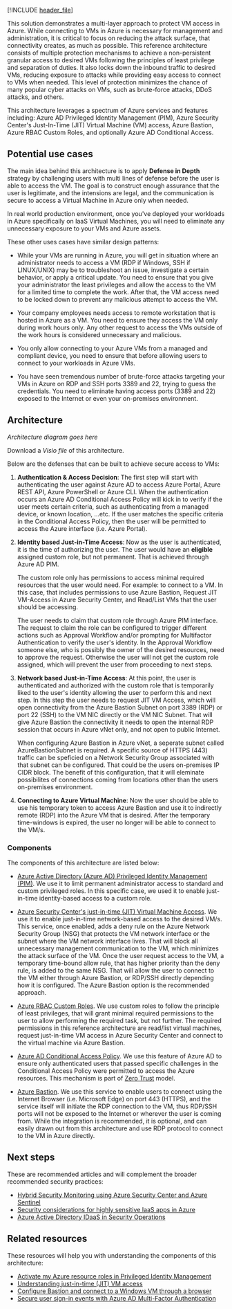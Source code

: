 [!INCLUDE [header_file](../../../includes/sol-idea-header.md)]

This solution demonstrates a multi-layer approach to protect VM access in Azure. While connecting to VMs in Azure is necessary for management and administration, it is critical to focus on reducing the attack surface, that connectivity creates, as much as possible. This reference architecture consists of multiple protection mechanisms to achieve a non-persistent granular access to desired VMs following the principles of least privilege and separation of duties. It also locks down the inbound traffic to desired VMs, reducing exposure to attacks while providing easy access to connect to VMs when needed. This level of protection minimizes the chance of many popular cyber attacks on VMs, such as brute-force attacks, DDoS attacks, and others.

This architecture leverages a spectrum of Azure services and features including: Azure AD Privileged Identity Management (PIM), Azure Security Center's Just-In-Time (JIT) Virtual Machine (VM) access, Azure Bastion, Azure RBAC Custom Roles, and optionally Azure AD Conditional Access.

## Potential use cases

The main idea behind this architecture is to apply **Defense in Depth** strategy by challenging users with multi lines of defense before the user is able to access the VM. The goal is to construct enough assurance that the user is legitimate, and the intensions are legal, and the communication is secure to access a Virtual Machine in Azure only when needed. 

In real world production environment, once you've deployed your workloads in Azure specifically on IaaS Virtual Machines, you will need to eliminate any unnecessary exposure to your VMs and Azure assets.

These other uses cases have similar design patterns:

- While your VMs are running in Azure, you will get in situation where an administrator needs to access a VM (RDP if Windows, SSH if LINUX/UNIX) may be to troubleshoot an issue, investigate a certain behavior, or apply a critical update. You need to ensure that you give your administrator the least privileges and allow the access to the VM for a limited time to complete the work. After that, the VM access need to be locked down to prevent any malicious attempt to access the VM.

- Your company employees needs access to remote workstation that is hosted in Azure as a VM. You need to ensure they access the VM only during work hours only. Any other request to access the VMs outside of the work hours is considered unnecessary and malicious.

- You only allow connecting to your Azure VMs from a managed and compliant device, you need to ensure that before allowing users to connect to your workloads in Azure VMs.

- You have seen tremendous number of brute-force attacks targeting your VMs in Azure on RDP and SSH ports 3389 and 22, trying to guess the credentials. You need to eliminate having access ports (3389 and 22) exposed to the Internet or even your on-premises environment.

## Architecture

_Architecture diagram goes here_

Download a _Visio file_ of this architecture.

Below are the defenses that can be built to achieve secure access to VMs:

1. **Authentication & Access Decision**: The first step will start with authenticating the user against Azure AD to access Azure Portal, Azure REST API, Azure PowerShell or Azure CLI. When the authentication occurs an Azure AD Conditional Access Policy will kick in to verify if the user meets certain criteria, such as authenticating from a managed device, or known location, ...etc. If the user matches the specific criteria in the Conditional Access Policy, then the user will be permitted to access the Azure interface (i.e. Azure Portal).

2. **Identity based Just-in-Time Access**: Now as the user is authenticated, it is the time of authorizing the user. The user would have an **eligible** assigned custom role, but not permanent. That is achieved through Azure AD PIM.  

   The custom role only has permissions to access minimal required resources that the user would need. For example: to connect to a VM. In this case, that includes permissions to use Azure Bastion, Request JIT VM-Access in Azure Security Center, and Read/List VMs that the user should be accessing.

   The user needs to claim that custom role through Azure PIM interface. The request to claim the role can be configured to trigger different actions such as Approval Workflow and/or prompting for Multifactor Authentication to verify the user's identity. In the Approval Workflow someone else, who is possibly the owner of the desired resources, need to approve the request. Otherwise the user will not get the custom role assigned, which will prevent the user from proceeding to next steps.

3. **Network based Just-in-Time Access**: At this point, the user is authenticated and authorized with the custom role that is temporarily liked to the user's identity allowing the user to perform this and next step. In this step the user needs to request JIT VM Access, which will open connectivity from the Azure Bastion Subnet on port 3389 (RDP) or port 22 (SSH) to the VM NIC directly or the VM NIC Subnet. That will give Azure Bastion the connectivity it needs to open the internal RDP session that occurs in Azure vNet only, and not open to public Internet. 

    When configuring Azure Bastion in Azure vNet, a seperate subnet called AzureBastionSubnet is required. A specific source of HTTPS (443) traffic can be speficied on a Network Security Group associated with that subnet can be configured. That could be the users on-premises IP CIDR block. The benefit of this configuration, that it will eleminate possibilites of connections coming from locations other than the users on-premises environment.

4. **Connecting to Azure Virtual Machine**: Now the user should be able to use his temporary token to access Azure Bastion and use it to indirectly remote (RDP) into the Azure VM that is desired. After the temporary time-windows is expired, the user no longer will be able to connect to the VM/s.
 
### Components

The components of this architecture are listed below:

- [Azure Active Directory (Azure AD) Privileged Identity Management (PIM)](https://docs.microsoft.com/en-us/azure/active-directory/privileged-identity-management/). We use it to limit permanent administrator access to standard and custom privileged roles. In this specific case, we used it to enable just-in-time identity-based access to a custom role.

- [Azure Security Center's just-in-time (JIT) Virtual Machine Access](https://docs.microsoft.com/en-us/azure/security-center/security-center-just-in-time). We use it to enable just-in-time network-based access to the desired VM/s.  This service, once enabled, adds a deny rule on the Azure Network Security Group (NSG) that protects the VM network interface or the subnet where the VM network interface lives. That will block all unnecessary management communication to the VM, which minimizes the attack surface of the VM. Once the user request access to the VM, a temporary time-bound allow rule, that has higher priority than the deny rule, is added to the same NSG. That will allow the user to connect to the VM either through Azure Bastion, or RDP/SSH directly depending how it is configured. The Azure Bastion option is the recommended approach.

- [Azure RBAC Custom Roles](https://docs.microsoft.com/en-us/azure/role-based-access-control/custom-roles). We use custom roles to follow the principle of least privileges, that will grant minimal required permissions to the user to allow performing the required task, but not further. The required permissions in this reference architecture are read/list virtual machines, request just-in-time VM access in Azure Security Center and connect to the virtual machine via Azure Bastion.

- [Azure AD Conditional Access Policy](https://docs.microsoft.com/en-us/azure/active-directory/conditional-access/overview). We use this feature of Azure AD to ensure only authenticated users that passed specific challenges in the Conditional Access Policy were permitted to access the Azure resources. This mechanism is part of [Zero Trust](https://www.microsoft.com/en-us/security/business/zero-trust) model.

- [Azure Bastion](https://docs.microsoft.com/en-us/azure/bastion/). We use this service to enable users to connect using the Internet Browser (i.e. Microsoft Edge) on port 443 (HTTPS), and the service itself will initiate the RDP connection to the VM, thus RDP/SSH ports will not be exposed to the Internet or wherever the user is coming from. While the integration is recommended, it is optional, and can easily drawn out from this architecture and use RDP protocol to connect to the VM in Azure directly.

## Next steps

These are recommended articles and will complement the broader recommended security practices:

* [Hybrid Security Monitoring using Azure Security Center and Azure Sentinel](/azure/architecture/hybrid/hybrid-security-monitoring)
* [Security considerations for highly sensitive IaaS apps in Azure](/azure/architecture/reference-architectures/n-tier/high-security-iaas)
* [Azure Active Directory IDaaS in Security Operations](/azure/architecture/example-scenario/aadsec/azure-ad-security)

## Related resources

These resources will help you with understanding the components of this architecture:

* [Activate my Azure resource roles in Privileged Identity Management](/azure/active-directory/privileged-identity-management/pim-resource-roles-activate-your-roles)
* [Understanding just-in-time (JIT) VM access](/azure/security-center/just-in-time-explained)
* [Configure Bastion and connect to a Windows VM through a browser](/azure/bastion/tutorial-create-host-portal)
* [Secure user sign-in events with Azure AD Multi-Factor Authentication](/azure/active-directory/authentication/tutorial-enable-azure-mfa)
